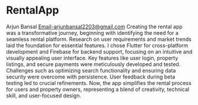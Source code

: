 # RentalApp
Arjun Bansal   Email-arjunbansal2203@gmail.com
Creating the rental app was a transformative journey, beginning with identifying the need for a seamless rental platform. Research on user requirements and market trends laid the foundation for essential features. I chose Flutter for cross-platform development and Firebase for backend support, focusing on an intuitive and visually appealing user interface. Key features like user login, property listings, and secure payments were meticulously developed and tested. Challenges such as optimizing search functionality and ensuring data security were overcome with persistence. User feedback during beta testing led to crucial refinements. Now, the app simplifies the rental process for users and property owners, representing a blend of creativity, technical skill, and user-focused design.

